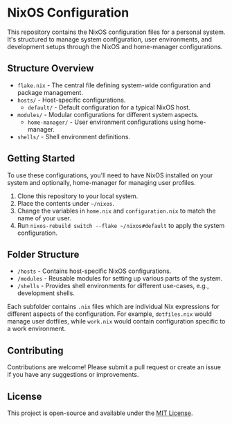 # NixOS Configuration

This repository contains the NixOS configuration files for a personal system. It's structured to manage system configuration, user environments, and development setups through the NixOS and home-manager configurations.

## Structure Overview

- `flake.nix` - The central file defining system-wide configuration and package management.
- `hosts/` - Host-specific configurations.
  - `default/` - Default configuration for a typical NixOS host.
- `modules/` - Modular configurations for different system aspects.
  - `home-manager/` - User environment configurations using home-manager.
- `shells/` - Shell environment definitions.

## Getting Started

To use these configurations, you'll need to have NixOS installed on your system and optionally, home-manager for managing user profiles.

1. Clone this repository to your local system.
2. Place the contents under `~/nixos`.
3. Change the variables in `home.nix` and `configuration.nix` to match the name of your user.
4. Run `nixos-rebuild switch --flake ~/nixos#default` to apply the system configuration.

## Folder Structure

- `/hosts` - Contains host-specific NixOS configurations.
- `/modules` - Reusable modules for setting up various parts of the system.
- `/shells` - Provides shell environments for different use-cases, e.g., development shells.

Each subfolder contains `.nix` files which are individual Nix expressions for different aspects of the configuration. For example, `dotfiles.nix` would manage user dotfiles, while `work.nix` would contain configuration specific to a work environment.

## Contributing

Contributions are welcome! Please submit a pull request or create an issue if you have any suggestions or improvements.

## License

This project is open-source and available under the [MIT License](LICENSE).


